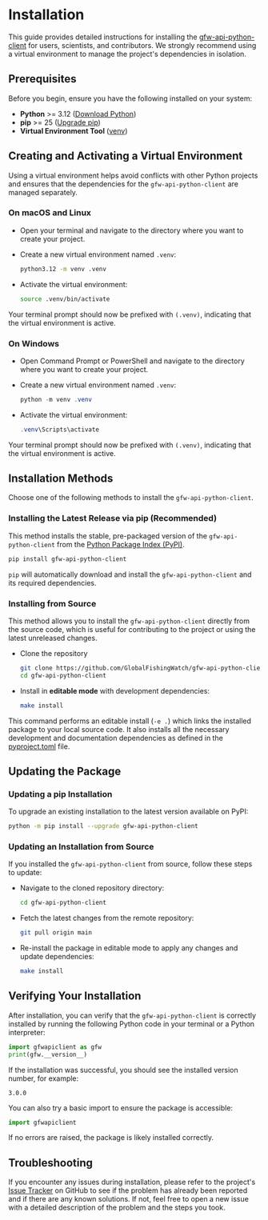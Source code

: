 # Installation

This guide provides detailed instructions for installing the [gfw-api-python-client](https://github.com/GlobalFishingWatch/gfw-api-python-client) for users, scientists, and contributors. We strongly recommend using a virtual environment to manage the project's dependencies in isolation.

## Prerequisites

Before you begin, ensure you have the following installed on your system:

- **Python** >= 3.12 ([Download Python](https://www.python.org/downloads/))
- **pip** >= 25 ([Upgrade pip](https://pip.pypa.io/en/stable/installation/))
- **Virtual Environment Tool** ([venv](https://docs.python.org/3/library/venv.html))

## Creating and Activating a Virtual Environment

Using a virtual environment helps avoid conflicts with other Python projects and ensures that the dependencies for the `gfw-api-python-client` are managed separately.

### On macOS and Linux

- Open your terminal and navigate to the directory where you want to create your project.

- Create a new virtual environment named `.venv`:

    ```bash
    python3.12 -m venv .venv
    ```

- Activate the virtual environment:

    ```bash
    source .venv/bin/activate
    ```

Your terminal prompt should now be prefixed with `(.venv)`, indicating that the virtual environment is active.

### On Windows

- Open Command Prompt or PowerShell and navigate to the directory where you want to create your project.

- Create a new virtual environment named `.venv`:

    ```powershell
    python -m venv .venv
    ```

- Activate the virtual environment:

    ```powershell
    .venv\Scripts\activate
    ```

Your terminal prompt should now be prefixed with `(.venv)`, indicating that the virtual environment is active.

## Installation Methods

Choose one of the following methods to install the `gfw-api-python-client`.

### Installing the Latest Release via pip (Recommended)

This method installs the stable, pre-packaged version of the `gfw-api-python-client` from the [Python Package Index (PyPI)](https://pypi.org/project/gfw-api-python-client/).

```bash
pip install gfw-api-python-client
```

`pip` will automatically download and install the `gfw-api-python-client` and its required dependencies.

### Installing from Source

This method allows you to install the `gfw-api-python-client` directly from the source code, which is useful for contributing to the project or using the latest unreleased changes.

- Clone the repository

    ```bash
    git clone https://github.com/GlobalFishingWatch/gfw-api-python-client.git
    cd gfw-api-python-client
    ```

- Install in **editable mode** with development dependencies:

    ```bash
    make install
    ```

This command performs an editable install (`-e .`) which links the installed package to your local source code. It also installs all the necessary development and documentation dependencies as defined in the [pyproject.toml](https://github.com/GlobalFishingWatch/gfw-api-python-client/blob/develop/pyproject.toml) file.

## Updating the Package

### Updating a pip Installation

To upgrade an existing installation to the latest version available on PyPI:

```bash
python -m pip install --upgrade gfw-api-python-client
```

### Updating an Installation from Source

If you installed the `gfw-api-python-client` from source, follow these steps to update:

- Navigate to the cloned repository directory:

    ```bash
    cd gfw-api-python-client
    ```

- Fetch the latest changes from the remote repository:

    ```bash
    git pull origin main
    ```

- Re-install the package in editable mode to apply any changes and update dependencies:

    ```bash
    make install
    ```

## Verifying Your Installation

After installation, you can verify that the `gfw-api-python-client` is correctly installed by running the following Python code in your terminal or a Python interpreter:

```python
import gfwapiclient as gfw
print(gfw.__version__)
```

If the installation was successful, you should see the installed version number, for example:

```
3.0.0
```

You can also try a basic import to ensure the package is accessible:

```python
import gfwapiclient
```

If no errors are raised, the package is likely installed correctly.

## Troubleshooting

If you encounter any issues during installation, please refer to the project's [Issue Tracker](https://github.com/GlobalFishingWatch/gfw-api-python-client/issues) on GitHub to see if the problem has already been reported and if there are any known solutions. If not, feel free to open a new issue with a detailed description of the problem and the steps you took.
